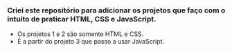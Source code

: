 ### Criei este repositório para adicionar os projetos que faço com o intuito de praticar HTML, CSS e JavaScript.

- Os projetos 1 e 2 são somente HTML e CSS.
- É a partir do projeto 3 que passo a usar JavaScript.